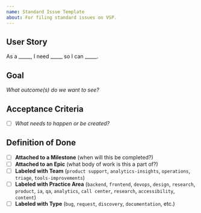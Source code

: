 ```yaml
---
name: Standard Issue Template
about: For filing standard issues on VSP.
---
```


## User Story
As a _____, I need _____ so I can _____.

## Goal
_What outcome(s) do we want to see?_

## Acceptance Criteria
- [ ] _What needs to happen or be created?_

## Definition of Done
- [ ] **Attached to a Milestone** (when will this be completed?)
- [ ] **Attached to an Epic** (what body of work is this a part of?)
- [ ] **Labeled with Team** (`product support`, `analytics-insights`, `operations`, `triage`, `tools-improvements`)
- [ ] **Labeled with Practice Area** (`backend`, `frontend`, `devops`, `design`, `research`, `product`, `ia`, `qa`, `analytics`, `call center`, `research`, `accessibility`, `content`)
- [ ] **Labeled with Type** (`bug`, `request`, `discovery`, `documentation`, etc.)
